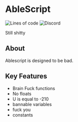 # AbleScript
![Lines of code](https://img.shields.io/tokei/lines/github/abletheabove/able-script)
![Discord](https://img.shields.io/discord/831368967385120810)

Still shitty

## About
Ablescript is designed to be bad.

## Key Features
- Brain Fuck functions
- No floats
- U is equal to -210
- bannable variables
- fuck you
- constants
